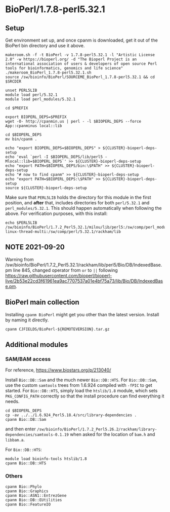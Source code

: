 BioPerl/1.7.8-perl5.32.1
========================

Setup
-----

Get environment set up, and once cpanm is downloaded, get it out of the BioPerl bin directory and use it above.

    makeroom.sh -f -t BioPerl -v 1.7.8-perl5.32.1 -l "Artistic License 2.0" -w https://bioperl.org/ -d "The Bioperl Project is an international association of users & developers of open source Perl tools for bioinformatics, genomics and life science"
    ./makeroom_BioPerl_1.7.8-perl5.32.1.sh
    source /sw/bioinfo/BioPerl/SOURCEME_BioPerl_1.7.8-perl5.32.1 && cd $SRCDIR

    unset PERL5LIB
    module load perl/5.32.1
    module load perl_modules/5.32.1

    cd $PREFIX

    export BIOPERL_DEPS=$PREFIX
    wget -O- http://cpanmin.us | perl - -l $BIOPERL_DEPS --force App::cpanminus local::lib

    cd $BIOPERL_DEPS
    mv bin/cpanm .

    echo "export BIOPERL_DEPS=$BIOPERL_DEPS" > ${CLUSTER}-bioperl-deps-setup
    echo 'eval `perl -I $BIOPERL_DEPS/lib/perl5 -Mlocal::lib=$BIOPERL_DEPS`' >> ${CLUSTER}-bioperl-deps-setup
    echo "export PATH=$BIOPERL_DEPS/bin:\$PATH" >> ${CLUSTER}-bioperl-deps-setup
    echo "# now to find cpanm" >> ${CLUSTER}-bioperl-deps-setup
    echo "export PATH=$BIOPERL_DEPS:\$PATH" >> ${CLUSTER}-bioperl-deps-setup
    source ${CLUSTER}-bioperl-deps-setup

Make sure that `PERL5LIB` holds the directory for this module in the first
position, and **after** that, includes directories for both `perl/5.32.1` and
`perl_modules/5.32.1`.  This should happen automatically when following the
above.  For verification purposes, with this install:

    echo $PERL5LIB
    /sw/bioinfo/BioPerl/1.7.2_Perl5.32.1/milou/lib/perl5:/sw/comp/perl_modules/5.32.1/rackham/lib/perl5/x86_64-linux-thread-multi:/sw/comp/perl/5.32.1/rackham/lib

NOTE 2021-09-20
---------------

Warning from /sw/bioinfo/BioPerl/1.7.2_Perl5.32.1/rackham/lib/perl5/Bio/DB/IndexedBase.pm line 845, changed operator from `or` to `||` following <https://raw.githubusercontent.com/bioperl/bioperl-live/2b53e22cd3f61961ea9ac7707537a01e4bf75a73/lib/Bio/DB/IndexedBase.pm>.


BioPerl main collection
-----------------------

Installing `cpanm BioPerl` might get you other than the latest version.
Install by naming it directly.

    cpanm CJFIELDS/BioPerl-${REMOTEVERSION}.tar.gz


Additional modules
------------------

### SAM/BAM access

For reference, <https://www.biostars.org/p/213040/>

Install `Bio::DB::Sam` and the much newer `Bio::DB::HTS`.  For `Bio::DB::Sam`,
use the custom `samtools` trees from 1.6.924 compiled with `-fPIC` to get
started.  For `Bio::DB::HTS`, simply load the `htslib/1.8` module, which sets
`PKG_CONFIG_PATH` correctly so that the install procedure can find everything
it needs.

    cd $BIOPERL_DEPS
    cp -av ../../1.6.924_Perl5.18.4/src/library-dependencies .
    cpanm Bio::DB::Sam

and then enter
`/sw/bioinfo/BioPerl/1.7.2_Perl5.26.2/rackham/library-dependencies/samtools-0.1.19`
when asked for the location of `bam.h` and `libbam.a`.

For `Bio::DB::HTS`:

    module load bioinfo-tools htslib/1.8
    cpanm Bio::DB::HTS

### Others

    cpanm Bio::Phylo
    cpanm Bio::Graphics
    cpanm Bio::ASN1::EntrezGene
    cpanm Bio::DB::EUtilities
    cpanm Bio::FeatureIO
